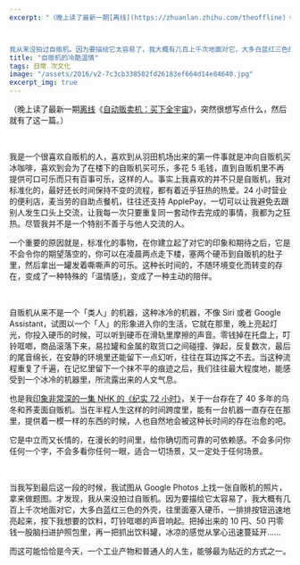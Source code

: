 ```yaml
---
excerpt: "（晚上读了最新一期[离线](https://zhuanlan.zhihu.com/theoffline)《[自动贩卖机：买下全宇宙](https://www.zhihu.com/pub/book/119554004)》，突然很想写点什么，然后就有了这一篇。）



我从来没拍过自贩机。因为要描绘它太容易了，我大概有几百上千次地面对它，大多白蓝红三色的外壳，往里面塞入硬币，一排排按钮迅速地亮起来，按下我想要的饮料，叮铃哐啷的声音响起。把掉出来的 10 円、50 円零钱一股脑扫进护照包里，再一把抓出饮料罐，冰凉的感觉从掌心迅速蔓延开…"
title: "自贩机的冷酷温情"
tags: 日常 次文化
image: "/assets/2016/v2-7c3cb338502fd26183ef664d14e84640.jpg"
excerpt_img: true
---
```


（晚上读了最新一期[离线](https://zhuanlan.zhihu.com/theoffline)《[自动贩卖机：买下全宇宙](https://the-offline.com/issue/31/)》，突然很想写点什么，然后就有了这一篇。）

<br>

我是一个很喜欢自贩机的人，喜欢到从羽田机场出来的第一件事就是冲向自贩机买冰咖啡，喜欢到会为了在楼下的自贩机买可乐，多花 5 毛钱，直到自贩机里不再提供可口可乐而只有百事可乐，这样的人。事实上我喜欢的并不只是自贩机，我对标准化的，最好还长时间保持不变的流程，都有着近乎狂热的热爱。24 小时营业的便利店，麦当劳的自助点餐机，往往还支持 ApplePay，一切可以让我避免去跟别人发生口头上交流，让我每一次只要重复同一套动作去完成的事情，我都为之狂热。尽管我并不是一个特别不善于与他人交流的人。

一个重要的原因就是，标准化的事物，在你建立起了对它的印象和期待之后，它是不会令你的期望落空的，你可以在凌晨两点走下楼，塞两个硬币到自贩机的肚子里，然后拿出一罐发着嘶嘶声的可乐。这种长时间的，不随环境变化而转变的存在，变成了一种特殊的「温情感」，变成了一种主动的陪伴。

<br>

自贩机从来不是一个「类人」的机器，这种冰冷的机器，不像 Siri 或者 Google Assistant，试图以一个「人」的形象进入你的生活，它就在那里，晚上亮起灯光，你投入硬币的时候，可以听到硬币在滑轨里摩擦的声音。零钱掉在托盘上，叮铃哐啷，商品滚落下来，易拉罐和金属的取货口之间碰撞、弹起，反复数次，最后的尾音绵长，在安静的环境里还能留下一点幻听，往往在耳边挥之不去。当这种流程重复了千遍，在记忆里留下一个抹不平的痕迹之后，我们往往最大程度地，能感受到一个冰冷的机器里，所流露出来的人文气息。

也是我[印象非常深的一集 NHK 的《纪实 72 小时》](https://www.bilibili.com/video/av4702272/)，关于一台存在了 40 多年的乌冬和荞麦面自贩机。当在半程人生这样的时间跨度里，能有一台机器一直存在在那里，提供着一模一样的东西的时候，人也自然地会被这种长时间的存在治愈的吧。

它是中立而又长情的，在漫长的时间里，给你确切而可靠的可依赖感。不会多问你任何一个字，不会多看你任何一眼，适合一切场景，又一定处于任何场景。

<br>

当我写到最后这一段的时候，我试图从 Google Photos 上找一张自贩机的照片，拿来做题图。才发现，我从来没拍过自贩机。因为要描绘它太容易了，我大概有几百上千次地面对它，大多白蓝红三色的外壳，往里面塞入硬币，一排排按钮迅速地亮起来，按下我想要的饮料，叮铃哐啷的声音响起。把掉出来的 10 円、50 円零钱一股脑扫进护照包里，再一把抓出饮料罐，冰凉的感觉从掌心迅速蔓延开……

而这可能恰恰是今天，一个工业产物和普通人的人生，能够最为贴近的方式之一。
